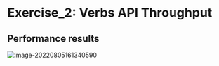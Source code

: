 # Exercise_2: Verbs API Throughput
## Performance results

![image-20220805161340590](C:\Users\BurningOrange\AppData\Roaming\Typora\typora-user-images\image-20220805161340590.png)

